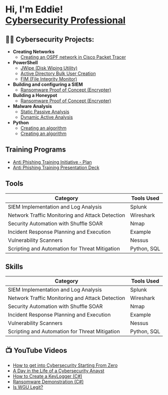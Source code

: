 <h1>Hi, I'm Eddie! <br/><a href="https://www.linkedin.com/in/edward-carty-125104153/">Cybersecurity Professional</a></h1>

<h2>👨‍💻 Cybersecurity Projects:</h2>

- <b>Creating Networks</b>
  - [Creating an OSPF network in Cisco Packet Tracer](https://github.com/joshmadakor1/Algorithms-Practice)
- <b>PowerShell</b>
  - [JWipe (Disk Wiping Utility)](https://github.com/joshmadakor1/Jwipe.PowerShell)
  - [Active Directory Bulk User Creation](https://github.com/joshmadakor1/AD_PS)
  - [FIM (File Integrity Monitor)](https://github.com/joshmadakor1/PowerShell-Integrity-FIM)
- <b>Building and configuring a SIEM</b>
  - [Ransomware Proof of Concept (Encrypter)](https://github.com/joshmadakor1/EncrypterPOC)
- <b>Building a Honeypot</b>
  - [Ransomware Proof of Concept (Encrypter)](https://github.com/joshmadakor1/EncrypterPOC)
- <b>Malware Analysis</b>
  - [Static Passive Analysis](https://github.com/joshmadakor1/EncrypterPOC)
  - [Dynamic Active Analysis](https://github.com/joshmadakor1/EncrypterPOC)
- <b>Python</b>
  - [Creating an algorithm](https://github.com/joshmadakor1/Package-Delivery-Pathfinding-Algorithm)
  - [Creating an algorithm](https://github.com/joshmadakor1/Package-Delivery-Pathfinding-Algorithm)

<h2>Training Programs</h2>

- [Anti Phishing Training Initiative - Plan](https://docs.google.com/document/d/1xw7UC10XWTto9XB01g-tju7vH4N4QNBXYZpmMNkLNnE/edit?usp=sharing)
- [Anti Phishing Training Presentation Deck](https://www.canva.com/design/DAGI_o1iSqI/gDlGarnRiWTcbueAlyzwmw/edit)

## Tools


| Category                                      | Tools Used                 |
|-----------------------------------------------|----------------------------|
| SIEM Implementation and Log Analysis          | Splunk|
| Network Traffic Monitoring and Attack Detection | Wireshark|
| Security Automation with Shuffle SOAR         | Nmap|
| Incident Response Planning and Execution      | Example|
| Vulnerability Scanners                  | Nessus|
| Scripting and Automation for Threat Mitigation | Python, SQL|

## Skills

| Category                                      | Tools Used                 |
|-----------------------------------------------|----------------------------|
| SIEM Implementation and Log Analysis          | Splunk|
| Network Traffic Monitoring and Attack Detection | Wireshark|
| Security Automation with Shuffle SOAR         | Nmap|
| Incident Response Planning and Execution      | Example|
| Vulnerability Scanners                  | Nessus|
| Scripting and Automation for Threat Mitigation | Python, SQL|

<h2>📺 YouTube Videos</h2>

- [How to get into Cybersecurity Starting From Zero](https://www.youtube.com/watch?v=a83ASGn_V_s)
- [A Day in the Life of a Cybersecurity Anayst](https://www.youtube.com/watch?v=uHy3oM7NnoU)
- [How to Create a KeyLogger (C#)](https://www.youtube.com/watch?v=N-L9hklSlNk)
- [Ransomware Demonstration (C#)](https://www.youtube.com/watch?v=OfvdQeh79s0)
- [Is WGU Legit?](https://www.youtube.com/watch?v=E2MwRWxDBkA)

